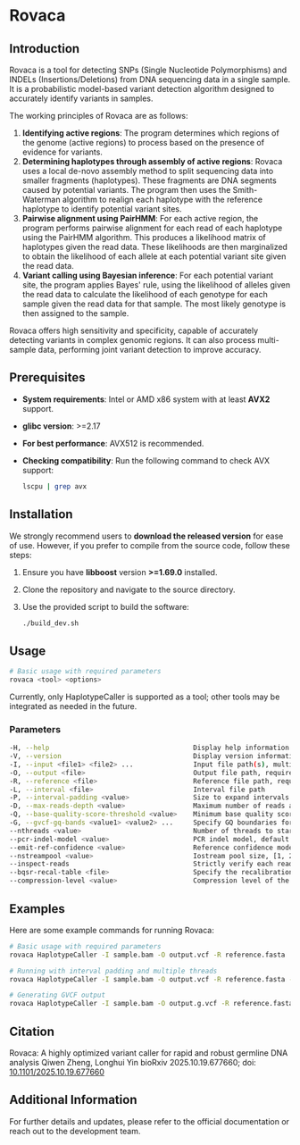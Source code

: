 # Rovaca

## Introduction

Rovaca is a tool for detecting SNPs (Single Nucleotide Polymorphisms) and INDELs (Insertions/Deletions) from DNA sequencing data in a single sample. It is a probabilistic model-based variant detection algorithm designed to accurately identify variants in samples.

The working principles of Rovaca are as follows:

1. **Identifying active regions**: The program determines which regions of the genome (active regions) to process based on the presence of evidence for variants.
2. **Determining haplotypes through assembly of active regions**: Rovaca uses a local de-novo assembly method to split sequencing data into smaller fragments (haplotypes). These fragments are DNA segments caused by potential variants. The program then uses the Smith-Waterman algorithm to realign each haplotype with the reference haplotype to identify potential variant sites.
3. **Pairwise alignment using PairHMM**: For each active region, the program performs pairwise alignment for each read of each haplotype using the PairHMM algorithm. This produces a likelihood matrix of haplotypes given the read data. These likelihoods are then marginalized to obtain the likelihood of each allele at each potential variant site given the read data.
4. **Variant calling using Bayesian inference**: For each potential variant site, the program applies Bayes' rule, using the likelihood of alleles given the read data to calculate the likelihood of each genotype for each sample given the read data for that sample. The most likely genotype is then assigned to the sample.

Rovaca offers high sensitivity and specificity, capable of accurately detecting variants in complex genomic regions. It can also process multi-sample data, performing joint variant detection to improve accuracy.

## Prerequisites

- **System requirements**: Intel or AMD x86 system with at least **AVX2** support.
- **glibc version**: >=2.17
- **For best performance**: AVX512 is recommended.
- **Checking compatibility**: Run the following command to check AVX support:

  ```sh
  lscpu | grep avx
  ```

## Installation

We strongly recommend users to **download the released version** for ease of use. However, if you prefer to compile from the source code, follow these steps:

1. Ensure you have **libboost** version **>=1.69.0** installed.
2. Clone the repository and navigate to the source directory.
3. Use the provided script to build the software:

   ```sh
   ./build_dev.sh
   ```

## Usage

```sh
# Basic usage with required parameters
rovaca <tool> <options>
```

Currently, only HaplotypeCaller is supported as a tool; other tools may be integrated as needed in the future.

### Parameters

```sh
-H, --help                                    Display help information
-V, --version                                 Display version information
-I, --input <file1> <file2> ...               Input file path(s), multiple files can be specified
-O, --output <file>                           Output file path, required parameter
-R, --reference <file>                        Reference file path, required parameter
-L, --interval <file>                         Interval file path
-P, --interval-padding <value>                Size to expand intervals on both sides, non-negative integer, default: 0
-D, --max-reads-depth <value>                 Maximum number of reads at each alignment start position, non-negative integer, default: 50
-Q, --base-quality-score-threshold <value>    Minimum base quality score threshold, [6, 127], default: 18
-G, --gvcf-gq-bands <value1> <value2> ...     Specify GQ boundaries for merging non-variant sites in GVCF mode, [1, 100], default: [1, 2, 3,... 60, 70, 80, 90, 99]
--nthreads <value>                            Number of threads to start, [1, 128], default: 30
--pcr-indel-model <value>                     PCR indel model, default: CONSERVATIVE, options: {NONE, HOSTILE, CONSERVATIVE, AGGRESSIVE}
--emit-ref-confidence <value>                 Reference confidence model, default: NONE, options: {NONE, GVCF}
--nstreampool <value>                         Iostream pool size, [1, 20], default: 10, usually does not need to be specified
--inspect-reads                               Strictly verify each read in the input BAM file, default: false
--bqsr-recal-table <file>                     Specify the recalibration.table file for Base Quality Score Recalibration (BQSR)
--compression-level <value>                   Compression level of the output file, only effective for gz files, [0-9], default: 6
```

## Examples

Here are some example commands for running Rovaca:

```sh
# Basic usage with required parameters
rovaca HaplotypeCaller -I sample.bam -O output.vcf -R reference.fasta

# Running with interval padding and multiple threads
rovaca HaplotypeCaller -I sample.bam -O output.vcf -R reference.fasta -P 100 --nthreads 16

# Generating GVCF output
rovaca HaplotypeCaller -I sample.bam -O output.g.vcf -R reference.fasta --emit-ref-confidence GVCF
```

## Citation

Rovaca: A highly optimized variant caller for rapid and robust germline DNA analysis
Qiwen Zheng, Longhui Yin
bioRxiv 2025.10.19.677660; doi: [10.1101/2025.10.19.677660](https://doi.org/10.1101/2025.10.19.677660)

## Additional Information

For further details and updates, please refer to the official documentation or reach out to the development team.

